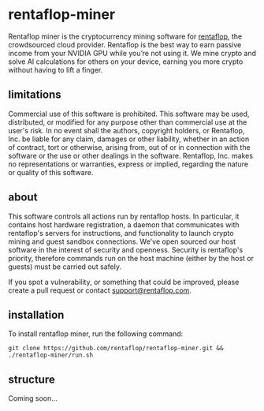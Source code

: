 # rentaflop-miner

Rentaflop miner is the cryptocurrency mining software for [rentaflop](https://rentaflop.com), the crowdsourced cloud provider.
Rentaflop is the best way to earn passive income from your NVIDIA GPU while you’re not using it. We mine crypto and solve
AI calculations for others on your device, earning you more crypto without having to lift a finger.

## limitations

Commercial use of this software is prohibited. This software may be used, distributed, or modified for any purpose
other than commercial use at the user's risk. In no event shall the authors, copyright holders, or Rentaflop, Inc. be
liable for any claim, damages or other liability, whether in an action of contract, tort or otherwise, arising from,
out of or in connection with the software or the use or other dealings in the software. Rentaflop, Inc. makes no
representations or warranties, express or implied, regarding the nature or quality of this software.

## about

This software controls all actions run by rentaflop hosts. In particular, it contains host hardware registration,
a daemon that communicates with rentaflop's servers for instructions, and functionality to launch crypto mining and
guest sandbox connections. We've open sourced our host software in the interest of security and openness. Security is rentaflop's
priority, therefore commands run on the host machine (either by the host or guests) must be carried out safely.

If you spot a vulnerability, or something that could be improved, please create a pull request or contact support@rentaflop.com.

## installation

To install rentaflop miner, run the following command:
```
git clone https://github.com/rentaflop/rentaflop-miner.git && ./rentaflop-miner/run.sh
```

## structure

Coming soon...